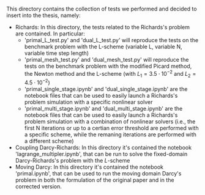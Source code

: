 This directory contains the collection of tests we performed and decided to insert into the thesis, namely:
- Richards: In this directory, the tests related to the Richards's problem are contained. In particular:
    - 'primal_L_test.py' and 'dual_L_test.py' will reproduce the tests on the benchmark problem with the L-scheme (variable L, variable N, variable time step length)
    - 'primal_mesh_test.py' and 'dual_mesh_test.py' will reproduce the tests on the benchmark problem with the modified Picard method, the Newton method and the L-scheme (with $L_1=3.5 \cdot 10^{-2}$ and $L_2=4.5 \cdot 10^{-2}$)
    - 'primal_single_stage.ipynb' and 'dual_single_stage.ipynb' are the notebook files that can be used to easily launch a Richards's problem simulation with a specific nonlinear solver
    - 'primal_multi_stage.ipynb' and 'dual_multi_stage.ipynb' are the notebook files that can be used to easily launch a Richards's problem simulation with a combination of nonlinear solvers (i.e., the first N iterations or up to a certian error threshold are performed with a specific scheme, while the remaning iterations are performed with a different scheme)
- Coupling Darcy-Richards: In this directory it's contained the notebook 'lagrange_multipler.ipynb', that can be run to solve the fixed-domain Darcy-Richards's problem with the $L$-scheme
- Moving Darcy: In this directory it's contained the notebook 'primal.ipynb', that can be used to run the moving domain Darcy's problem in both the formulation of the original paper and in the corrected version.